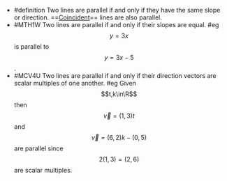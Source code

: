 - #definition Two lines are parallel if and only if they have the same slope or direction. ==[Coincident]([[coincident]])== lines are also parallel.
- #MTH1W Two lines are parallel if and only if their slopes are equal. #eg $$y=3x$$ is parallel to $$y=3x-5$$.
- #MCV4U Two lines are parallel if and only if their direction vectors are scalar multiples of one another. #eg Given $$t,k\in\R$$ then $$\vec{v}=(1,3)t$$ and $$\vec{v}=(6,2)k-(0,5)$$ are parallel since $$2(1,3)=(2,6)$$ are scalar multiples.
